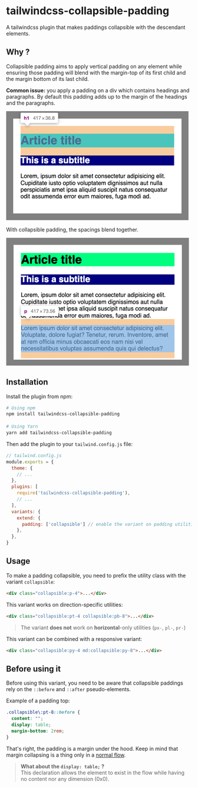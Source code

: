 # tailwindcss-collapsible-padding

A tailwindcss plugin that makes paddings collapsible with the descendant elements.

## Why ?

Collapsible padding aims to apply vertical padding on any element while ensuring those padding will blend with the margin-top of its first child and the margin bottom of its last child.

**Common issue:** you apply a padding on a div which contains headings and paragraphs.
By default this padding adds up to the margin of the headings and the paragraphs.

![non-collapsible example](./images/non-collapsible.png)

With collapsible padding, the spacings blend together.

![collapsible example](./images/collapsible.png)

## Installation

Install the plugin from npm:

```sh
# Using npm
npm install tailwindcss-collapsible-padding

# Using Yarn
yarn add tailwindcss-collapsible-padding
```

Then add the plugin to your `tailwind.config.js` file:

```js
// tailwind.config.js
module.exports = {
  theme: {
    // ...
  },
  plugins: [
    require('tailwindcss-collapsible-padding'),
    // ...
  ],
  variants: {
    extend: {
      padding: ['collapsible'] // enable the variant on padding utilities
    },
  },
}
```

## Usage

To make a padding collapsible, you need to prefix the utility class with the variant `collapsible`:

```html
<div class="collapsible:p-4">...</div>
```

This variant works on direction-specific utilities:


```html
<div class="collapsible:pt-4 collapsible:pb-8">...</div>
```

> The variant **does not** work on **horizontal**-only utilities (`px-`, `pl-`, `pr-`)

This variant can be combined with a responsive variant:

```html
<div class="collapsible:py-4 md:collapsible:py-8">...</div>
```

## Before using it

Before using this variant, you need to be aware that collapsible paddings rely on the `::before` and `::after` pseudo-elements.

Example of a padding top:

```css
.collapsible\:pt-8::before {
  content: "";
  display: table;
  margin-bottom: 2rem;
}
```

That's right, the padding is a margin under the hood. Keep in mind that margin collapsing is a thing only in a [normal flow](https://developer.mozilla.org/en-US/docs/Web/CSS/CSS_Flow_Layout).

> **What about the `display: table;` ?**   
> This declaration allows the element to exist in the flow while having no content nor any dimension (0x0).
